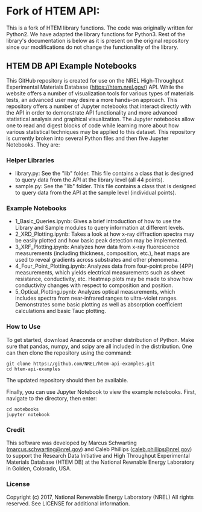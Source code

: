 # Fork of HTEM API:
This is a fork of HTEM library functions. The code was originally written for Python2. We have adapted the library functions for Python3. Rest of the library's documentation is below as it is present on the original repository since our modifications do not change the functionality of the library. 

## HTEM DB API Example Notebooks

This GitHub repository is created for use on the NREL High-Throughput Experimental Materials Database (https://htem.nrel.gov/) API. While the website offers a number of visualization tools for various types of materials tests, an advanced user may desire a more hands-on approach. This repository offers a number of Jupyter notebooks that interact directly with the API in order to demonstrate API functionality and more advanced statistical analysis and graphical visualization. The Jupyter notebooks allow one to read and digest blocks of code while learning more about how various statistical techniques may be applied to this dataset. This repository is currently broken into several Python files and then five Jupyter Notebooks. They are:

### Helper Libraries

 * library.py: See the "lib" folder. This file contains a class that is designed to query data from the API at the library level (all 44 points).
 * sample.py: See the "lib" folder. This file contains a class that is designed to query data from the API at the sample level (individual points).

### Example Notebooks

 * 1_Basic_Queries.ipynb: Gives a brief introduction of how to use the Library and Sample modules to query information at different levels.
 * 2_XRD_Plotting.ipynb: Takes a look at how x-ray diffraction spectra may be easily plotted and how basic peak detection may be implemented.
 * 3_XRF_Plotting.ipynb: Analyzes how data from x-ray fluorescence measurements (including thickness, composition, etc.), heat maps are used to reveal gradients across substrates and other phenomena.
 * 4_Four_Point_Plotting.ipynb: Analyzes data from four-point probe (4PP) measurements, which yields electrical measurements such as sheet resistance, conductivity, etc. Heatmap plots may be made to show how conductivity changes with respect to composition and position.
 * 5_Optical_Plotting.ipynb: Analyzes optical measurements, which includes spectra from near-infrared ranges to ultra-violet ranges. Demonstrates some basic plotting as well as absorption coefficient calculations and basic Tauc plotting.

### How to Use

To get started, download Anaconda or another distribution of Python. Make sure that pandas, numpy, and scipy are all included in the distribution. One can then clone the repository using the command:

```
git clone https://github.com/NREL/htem-api-examples.git
cd htem-api-examples
```

The updated repository should then be available.

Finally, you can use Jupyter Notebook to view the example notebooks. First, navigate to the directory, then enter:

```
cd notebooks
jupyter notebook
```

### Credit

This software was developed by Marcus Schwarting (marcus.schwarting@nrel.gov) and Caleb Phillips (caleb.phillips@nrel.gov) to support the Research Data Initiative and High Throughput Experimental Materials Database (HTEM DB) at the National Rewnable Energy Laboratory in Golden, Colorado, USA.

### License

Copyright (c) 2017, National Renewable Energy Laboratory (NREL)
All rights reserved. See LICENSE for additional information.
